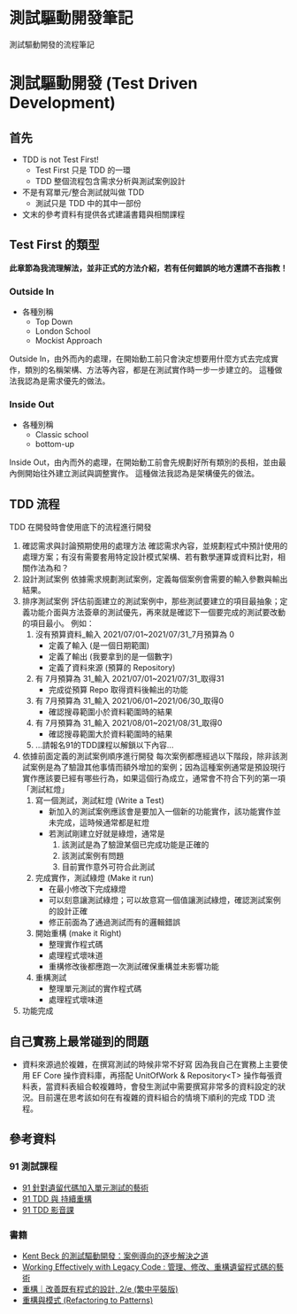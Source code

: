 # 測試驅動開發筆記


測試驅動開發的流程筆記

<!--more-->

# 測試驅動開發 (Test Driven Development)

## 首先
* TDD is not Test First!
	* Test First 只是 TDD 的一環
  * TDD 整個流程包含需求分析與測試案例設計
* 不是有寫單元/整合測試就叫做 TDD
  * 測試只是 TDD 中的其中一部份
* 文末的參考資料有提供各式建議書籍與相關課程

## Test First 的類型

**此章節為我流理解法，並非正式的方法介紹，若有任何錯誤的地方還請不吝指教！**

### Outside In

* 各種別稱
    - Top Down
    - London School
    - Mockist Approach

Outside In，由外而內的處理，在開始動工前只會決定想要用什麼方式去完成實作，類別的名稱架構、方法等內容，都是在測試實作時一步一步建立的。
這種做法我認為是需求優先的做法。

### Inside Out

* 各種別稱
    - Classic school
    - bottom-up

Inside Out，由內而外的處理，在開始動工前會先規劃好所有類別的長相，並由最內側開始往外建立測試與調整實作。
這種做法我認為是架構優先的做法。

## TDD 流程

TDD 在開發時會使用底下的流程進行開發

1. 確認需求與討論預期使用的處理方法
    確認需求內容，並規劃程式中預計使用的處理方案；有沒有需要套用特定設計模式架構、若有數學運算或資料比對，相關作法為和？
2. 設計測試案例
    依據需求規劃測試案例，定義每個案例會需要的輸入參數與輸出結果。
3. 排序測試案例
    評估前面建立的測試案例中，那些測試要建立的項目最抽象；定義功能介面與方法簽章的測試優先，再來就是確認下一個要完成的測試要改動的項目最小。
    例如：
    1. 沒有預算資料_輸入 2021/07/01~2021/07/31_7月預算為 0
        - 定義了輸入 (是一個日期範圍)
        - 定義了輸出 (我要拿到的是一個數字)
        - 定義了資料來源 (預算的 Repository)
    2. 有 7月預算為 31_輸入 2021/07/01~2021/07/31_取得31
        - 完成從預算 Repo 取得資料後輸出的功能
    3. 有 7月預算為 31_輸入 2021/06/01~2021/06/30_取得0
        - 確認搜尋範圍小於資料範圍時的結果
    4. 有 7月預算為 31_輸入 2021/08/01~2021/08/31_取得0
        - 確認搜尋範圍大於資料範圍時的結果
    5. ...請報名91的TDD課程以解鎖以下內容...
4. 依據前面定義的測試案例順序進行開發
    每次案例都應經過以下階段，除非該測試案例是為了驗證其他事情而額外增加的案例；因為這種案例通常是預設現行實作應該要已經有哪些行為，如果這個行為成立，通常會不符合下列的第一項「測試紅燈」
    1. 寫一個測試，測試紅燈 (Write a Test)
        - 新加入的測試案例應該會是要加入一個新的功能實作，該功能實作並未完成，這時候通常都是紅燈
        - 若測試剛建立好就是綠燈，通常是
            1. 該測試是為了驗證某個已完成功能是正確的
            2. 該測試案例有問題
            3. 目前實作意外可符合此測試
    2. 完成實作，測試綠燈 (Make it run)
        - 在最小修改下完成綠燈
        - 可以刻意讓測試綠燈；可以故意寫一個值讓測試綠燈，確認測試案例的設計正確
        - 修正前面為了通過測試而有的邏輯錯誤
    3. 開始重構 (make it Right)
        - 整理實作程式碼
        - 處理程式壞味道
        - 重構修改後都應跑一次測試確保重構並未影響功能
    4. 重構測試
        - 整理單元測試的實作程式碼
        - 處理程式壞味道
5. 功能完成

## 自己實務上最常碰到的問題

- 資料來源過於複雜，在撰寫測試的時候非常不好寫
    因為我自己在實務上主要使用 EF Core 操作資料庫，再搭配 UnitOfWork & Repository\<T\> 操作每張資料表，當資料表組合較複雜時，會發生測試中需要撰寫非常多的資料設定的狀況。目前還在思考該如何在有複雜的資料組合的情境下順利的完成 TDD 流程。

## 參考資料

### 91 測試課程
* [91 針對遺留代碼加入單元測試的藝術](https://tdd.best/courses/unit-testing-gracefully-with-legacy-code-202201/)
* [91 TDD 與 持續重構](https://tdd.best/courses/tdd-continuous-refactoring-2021-08/)
* [91 TDD 影音課](https://tdd.best/courses/classic-tdd-by-example-video-training/)

### 書籍
* [Kent Beck 的測試驅動開發：案例導向的逐步解決之道](https://www.tenlong.com.tw/products/9789864345618?list_name=i-r-zh_tw)
* [Working Effectively with Legacy Code : 管理、修改、重構遺留程式碼的藝術](https://www.tenlong.com.tw/products/9789864344000)
* [重構｜改善既有程式的設計, 2/e (繁中平裝版)](https://www.tenlong.com.tw/products/9789865021832)
* [重構與模式 (Refactoring to Patterns)](https://www.tenlong.com.tw/products/9787115297259)

